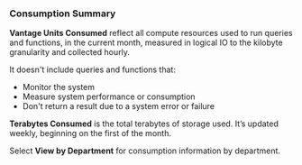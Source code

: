 ### Consumption Summary

**Vantage Units Consumed** reflect all compute resources used to run queries and functions, in the current month, measured in logical IO to the kilobyte granularity and collected hourly. 

It doesn't include queries and functions that:

- Monitor the system
- Measure system performance or consumption
- Don't return a result due to a system error or failure

**Terabytes Consumed** is the total terabytes of storage used. It’s updated weekly, beginning on the first of the month.

Select **View by Department** for consumption information by department.
